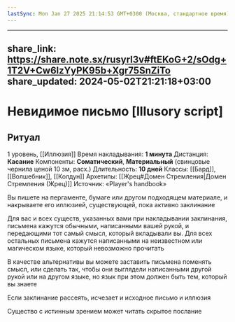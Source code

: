 ```yaml
---
lastSync: Mon Jan 27 2025 21:14:53 GMT+0300 (Москва, стандартное время)
---
```

---
share_link: https://share.note.sx/rusyrl3v#ftEKoG+2/sOdg+1T2V+Cw6lzYyPK95b+Xgr75SnZiTo
share_updated: 2024-05-02T21:21:18+03:00
---
# Невидимое письмо [Illusory script]
## Ритуал
1 уровень, [[Иллюзия]]
Время накладывания: **1 минута**
Дистанция: **Касание**
Компоненты: **Соматический**, **Материальный** (свинцовые чернила ценой 10 зм, расх.)
Длительность: **10 дней**
Классы: [[Бард]], [[Волшебник]], [[Колдун]]
Архетипы: [[Жрец#Домен Стремления|Домен Стремления (Жрец)]]
Источник: «Player's handbook»

Вы пишете на пергаменте, бумаге или другом подходящем материале, и накрываете его иллюзией, существующей, пока активно заклинание

Для вас и всех существ, указанных вами при накладывании заклинания, письмена кажутся обычными, написанными вашей рукой, и передающими тот самый смысл, который вкладывали вы. Для всех остальных письмена кажутся написанными на неизвестном или магическом языке, который невозможно прочитать

В качестве альтернативы вы можете заставить письмена поменять смысл, или сделать так, чтобы они выглядели написанными другой рукой или на другом языке, но язык при этом должен быть тем, который вы знаете

Если заклинание рассеять, исчезает и исходное письмо и иллюзия

Существо с истинным зрением может читать скрытое послание